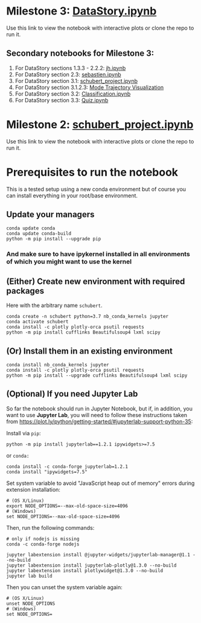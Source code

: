 # Milestone 3: [DataStory.ipynb](https://nbviewer.jupyter.org/github/DCMLab/schubert_dances/blob/master/DataStory.ipynb?flush_cache=true)
Use this link to view the notebook with interactive plots or clone the repo to run it.

## Secondary notebooks for Milestone 3:
1. For DataStory sections 1.3.3 - 2.2.2: [jh.ipynb](https://nbviewer.jupyter.org/github/DCMLab/schubert_dances/blob/master/jh.ipynb?flush_cache=true)
1. For DataStory section 2.3: [sebastien.ipynb](https://nbviewer.jupyter.org/github/DCMLab/schubert_dances/blob/master/sebastien.ipynb?flush_cache=true)
1. For DataStory section 3.1: [schubert_project.ipynb](https://nbviewer.jupyter.org/github/DCMLab/schubert_dances/blob/master/schubert_project.ipynb?flush_cache=true)
1. For DataStory section 3.1.2.3: [Mode Trajectory Visualization](https://nbviewer.jupyter.org/github/DCMLab/schubert_dances/blob/master/Mode%20Trajectory%20Visualization.ipynb?flush_cache=true)
1. For DataStory section 3.2: [Classification.ipynb](https://nbviewer.jupyter.org/github/DCMLab/schubert_dances/blob/master/Classification.ipynb?flush_cache=true)
1. For DataStory section 3.3: [Quiz.ipynb](https://nbviewer.jupyter.org/github/DCMLab/schubert_dances/blob/master/Quiz.ipynb?flush_cache=true)
    

# Milestone 2: [schubert_project.ipynb](https://nbviewer.jupyter.org/github/DCMLab/schubert_dances/blob/master/schubert_project.ipynb?flush_cache=true)
Use this link to view the notebook with interactive plots or clone the repo to run it.


# Prerequisites to run the notebook
This is a tested setup using a new conda environment but of course you can install everything in your root/base environment.

## Update your managers

    conda update conda
    conda update conda-build
    python -m pip install --upgrade pip
    
### And make sure to have ipykernel installed in all environments of which you might want to use the kernel
    
## (Either) Create new environment with required packages
Here with the arbitrary name `schubert`.

    conda create -n schubert python=3.7 nb_conda_kernels jupyter
    conda activate schubert
    conda install -c plotly plotly-orca psutil requests
    python -m pip install cufflinks Beautifulsoup4 lxml scipy
    
## (Or) Install them in an existing environment
    conda install nb_conda_kernels jupyter
    conda install -c plotly plotly-orca psutil requests
    python -m pip install --upgrade cufflinks Beautifulsoup4 lxml scipy
    
## (Optional) If you need Jupyter Lab

So far the notebook should run in Jupyter Notebook, but if, in addition, you want to use **Jupyter Lab**, you will need to follow these instructions taken from https://plot.ly/python/getting-started/#jupyterlab-support-python-35:

Install via `pip`:

    python -m pip install jupyterlab==1.2.1 ipywidgets>=7.5
    
or `conda:`

    conda install -c conda-forge jupyterlab=1.2.1
    conda install "ipywidgets=7.5"
    
Set system variable to avoid "JavaScript heap out of memory" errors during extension installation:

    # (OS X/Linux)
    export NODE_OPTIONS=--max-old-space-size=4096
    # (Windows)
    set NODE_OPTIONS=--max-old-space-size=4096

Then, run the following commands:

    # only if nodejs is missing
    conda -c conda-forge nodejs
    
    jupyter labextension install @jupyter-widgets/jupyterlab-manager@1.1 --no-build
    jupyter labextension install jupyterlab-plotly@1.3.0 --no-build
    jupyter labextension install plotlywidget@1.3.0 --no-build
    jupyter lab build

Then you can unset the system variable again:

    # (OS X/Linux)
    unset NODE_OPTIONS
    # (Windows)
    set NODE_OPTIONS=


